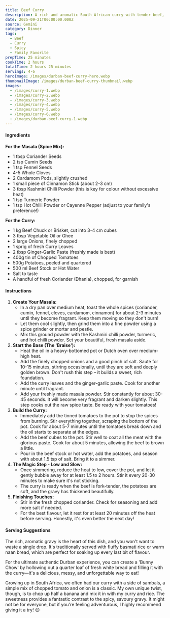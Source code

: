 ```yaml
---
title: Beef Curry
description: A rich and aromatic South African curry with tender beef, slow-cooked with fragrant spices and potatoes. This family recipe brings authentic Durban flavors to your kitchen.
date: 2025-09-21T00:00:00.000Z
source: Gemini
category: Dinner
tags:
  - Beef
  - Curry
  - Spicy
  - Family Favorite
prepTime: 25 minutes
cookTime: 2 hours
totalTime: 2 hours 25 minutes
servings: 4-6
heroImage: /images/durban-beef-curry-hero.webp
thumbnailImage: /images/durban-beef-curry-thumbnail.webp
images:
  - /images/curry-1.webp
  - /images/curry-2.webp
  - /images/curry-3.webp
  - /images/curry-4.webp
  - /images/curry-5.webp
  - /images/curry-6.webp
  - /images/durban-beef-curry-1.webp
---
```


#### **Ingredients**

**For the Masala (Spice Mix):**

* 1 tbsp Coriander Seeds
* 2 tsp Cumin Seeds
* 1 tsp Fennel Seeds
* 4-5 Whole Cloves
* 2 Cardamom Pods, slightly crushed
* 1 small piece of Cinnamon Stick (about 2-3 cm)
* 3 tbsp Kashmiri Chilli Powder (this is key for colour without excessive heat)
* 1 tsp Turmeric Powder
* 1 tsp Hot Chilli Powder or Cayenne Pepper (adjust to your family's preference!)

**For the Curry:**

* 1 kg Beef Chuck or Brisket, cut into 3-4 cm cubes
* 3 tbsp Vegetable Oil or Ghee
* 2 large Onions, finely chopped
* 1 sprig of fresh Curry Leaves
* 2 tbsp Ginger-Garlic Paste (freshly made is best)
* 400g tin of Chopped Tomatoes
* 500g Potatoes, peeled and quartered
* 500 ml Beef Stock or Hot Water
* Salt to taste
* A handful of fresh Coriander (Dhania), chopped, for garnish

#### **Instructions**

1. **Create Your Masala:**
   * In a dry pan over medium heat, toast the whole spices (coriander, cumin, fennel, cloves, cardamom, cinnamon) for about 2-3 minutes until they become fragrant. Keep them moving so they don't burn!
   * Let them cool slightly, then grind them into a fine powder using a spice grinder or mortar and pestle.
   * Mix this ground powder with the Kashmiri chilli powder, turmeric, and hot chilli powder. Set your beautiful, fresh masala aside.
2. **Start the Base (The 'Braise'):**
   * Heat the oil in a heavy-bottomed pot or Dutch oven over medium-high heat.
   * Add the finely chopped onions and a good pinch of salt. Sauté for 10-15 minutes, stirring occasionally, until they are soft and deeply golden brown. Don't rush this step – it builds a sweet, rich foundation.
   * Add the curry leaves and the ginger-garlic paste. Cook for another minute until fragrant.
   * Add your freshly made masala powder. Stir constantly for about 30-45 seconds. It will become very fragrant and darken slightly. This step cooks out the raw spice taste. Be ready with your tomatoes!
3. **Build the Curry:**
   * Immediately add the tinned tomatoes to the pot to stop the spices from burning. Stir everything together, scraping the bottom of the pot. Cook for about 5-7 minutes until the tomatoes break down and the oil starts to separate at the edges.
   * Add the beef cubes to the pot. Stir well to coat all the meat with the glorious paste. Cook for about 5 minutes, allowing the beef to brown a little.
   * Pour in the beef stock or hot water, add the potatoes, and season with about 1.5 tsp of salt. Bring it to a simmer.
4. **The Magic Step - Low and Slow:**
   * Once simmering, reduce the heat to low, cover the pot, and let it gently bubble away for at least 1.5 to 2 hours. Stir it every 20-30 minutes to make sure it's not sticking.
   * The curry is ready when the beef is fork-tender, the potatoes are soft, and the gravy has thickened beautifully.
5. **Finishing Touches:**
   * Stir in the fresh chopped coriander. Check for seasoning and add more salt if needed.
   * For the best flavour, let it rest for at least 20 minutes off the heat before serving. Honestly, it's even better the next day!

#### **Serving Suggestions**

The rich, aromatic gravy is the heart of this dish, and you won't want to waste a single drop. It's traditionally served with fluffy basmati rice or warm naan bread, which are perfect for soaking up every last bit of flavour. 

For the ultimate authentic Durban experience, you can create a 'Bunny Chow' by hollowing out a quarter loaf of fresh white bread and filling it with the curry—it's a delicious, messy, and unforgettable way to eat!

Growing up in South Africa, we often had our curry with a side of sambals, a simple mix of chopped tomato and onion is a classic. My own unique twist, though, is to chop up half a banana and mix it in with my curry and rice. The sweetness provides a fantastic contrast to the spicy, savoury gravy. It might not be for everyone, but if you're feeling adventurous, I highly recommend giving it a try! 😉
